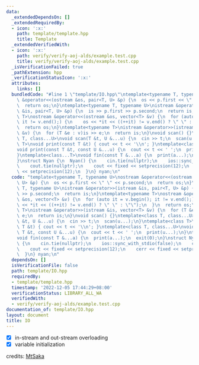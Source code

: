 ```yaml
---
data:
  _extendedDependsOn: []
  _extendedRequiredBy:
  - icon: ':x:'
    path: template/template.hpp
    title: Template
  _extendedVerifiedWith:
  - icon: ':x:'
    path: verify/verify-aoj-alds/example.test.cpp
    title: verify/verify-aoj-alds/example.test.cpp
  _isVerificationFailed: true
  _pathExtension: hpp
  _verificationStatusIcon: ':x:'
  attributes:
    links: []
  bundledCode: "#line 1 \"template/IO.hpp\"\ntemplate<typename T, typename U>\nostream\
    \ &operator<<(ostream &os, pair<T, U> &p) {\n  os << p.first << \" \" << p.second;\n\
    \  return os;\n}\ntemplate<typename T, typename U>\nistream &operator>>(istream\
    \ &is, pair<T, U> &p) {\n  is >> p.first >> p.second;\n  return is;\n}\ntemplate<typename\
    \ T>\nostream &operator<<(ostream &os, vector<T> &v) {\n  for (auto it = v.begin();\
    \ it != v.end();) {\n    os << *it << ((++it) != v.end() ? \" \" : \"\");\n  }\n\
    \  return os;\n}\ntemplate<typename T>\nistream &operator>>(istream &is, vector<T>\
    \ &v) {\n  for (T &e : v)is >> e;\n  return is;\n}\nvoid scan() {}\ntemplate<class\
    \ T, class...U>\nvoid scan(T &t, U &...u) {\n  cin >> t;\n  scan(u...);\n}\ntemplate<class\
    \ T>\nvoid print(const T &t) { cout << t << '\\n'; }\ntemplate<class T, class...U>\n\
    void print(const T &t, const U &...u) {\n  cout << t << ' ';\n  print(u...);\n\
    }\ntemplate<class...T>\nvoid fin(const T &...a) {\n  print(a...);\n  exit(0);\n\
    }\nstruct Nyan {\n  Nyan() {\n    cin.tie(nullptr);\n    ios::sync_with_stdio(false);\n\
    \    cout.tie(nullptr);\n    cout << fixed << setprecision(12);\n    cerr << fixed\
    \ << setprecision(12);\n  }\n} nyan;\n"
  code: "template<typename T, typename U>\nostream &operator<<(ostream &os, pair<T,\
    \ U> &p) {\n  os << p.first << \" \" << p.second;\n  return os;\n}\ntemplate<typename\
    \ T, typename U>\nistream &operator>>(istream &is, pair<T, U> &p) {\n  is >> p.first\
    \ >> p.second;\n  return is;\n}\ntemplate<typename T>\nostream &operator<<(ostream\
    \ &os, vector<T> &v) {\n  for (auto it = v.begin(); it != v.end();) {\n    os\
    \ << *it << ((++it) != v.end() ? \" \" : \"\");\n  }\n  return os;\n}\ntemplate<typename\
    \ T>\nistream &operator>>(istream &is, vector<T> &v) {\n  for (T &e : v)is >>\
    \ e;\n  return is;\n}\nvoid scan() {}\ntemplate<class T, class...U>\nvoid scan(T\
    \ &t, U &...u) {\n  cin >> t;\n  scan(u...);\n}\ntemplate<class T>\nvoid print(const\
    \ T &t) { cout << t << '\\n'; }\ntemplate<class T, class...U>\nvoid print(const\
    \ T &t, const U &...u) {\n  cout << t << ' ';\n  print(u...);\n}\ntemplate<class...T>\n\
    void fin(const T &...a) {\n  print(a...);\n  exit(0);\n}\nstruct Nyan {\n  Nyan()\
    \ {\n    cin.tie(nullptr);\n    ios::sync_with_stdio(false);\n    cout.tie(nullptr);\n\
    \    cout << fixed << setprecision(12);\n    cerr << fixed << setprecision(12);\n\
    \  }\n} nyan;\n"
  dependsOn: []
  isVerificationFile: false
  path: template/IO.hpp
  requiredBy:
  - template/template.hpp
  timestamp: '2022-12-05 17:44:29+08:00'
  verificationStatus: LIBRARY_ALL_WA
  verifiedWith:
  - verify/verify-aoj-alds/example.test.cpp
documentation_of: template/IO.hpp
layout: document
title: IO
---
```


- [x] in-stream and out-stream overloading
- [x] variable initialization

credits: [MtSaka](https://github.com/MtSaka/library)